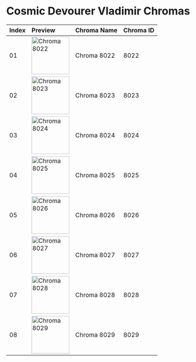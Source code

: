 # Cosmic Devourer Vladimir Chromas

| Index | Preview | Chroma Name | Chroma ID |
|:---|:---|:---|:---|
| 01 | <img src='https://raw.communitydragon.org/latest/plugins/rcp-be-lol-game-data/global/default/v1/champion-chroma-images/8/8022.png' alt='Chroma 8022' width='100'> | Chroma 8022 | 8022 |
| 02 | <img src='https://raw.communitydragon.org/latest/plugins/rcp-be-lol-game-data/global/default/v1/champion-chroma-images/8/8023.png' alt='Chroma 8023' width='100'> | Chroma 8023 | 8023 |
| 03 | <img src='https://raw.communitydragon.org/latest/plugins/rcp-be-lol-game-data/global/default/v1/champion-chroma-images/8/8024.png' alt='Chroma 8024' width='100'> | Chroma 8024 | 8024 |
| 04 | <img src='https://raw.communitydragon.org/latest/plugins/rcp-be-lol-game-data/global/default/v1/champion-chroma-images/8/8025.png' alt='Chroma 8025' width='100'> | Chroma 8025 | 8025 |
| 05 | <img src='https://raw.communitydragon.org/latest/plugins/rcp-be-lol-game-data/global/default/v1/champion-chroma-images/8/8026.png' alt='Chroma 8026' width='100'> | Chroma 8026 | 8026 |
| 06 | <img src='https://raw.communitydragon.org/latest/plugins/rcp-be-lol-game-data/global/default/v1/champion-chroma-images/8/8027.png' alt='Chroma 8027' width='100'> | Chroma 8027 | 8027 |
| 07 | <img src='https://raw.communitydragon.org/latest/plugins/rcp-be-lol-game-data/global/default/v1/champion-chroma-images/8/8028.png' alt='Chroma 8028' width='100'> | Chroma 8028 | 8028 |
| 08 | <img src='https://raw.communitydragon.org/latest/plugins/rcp-be-lol-game-data/global/default/v1/champion-chroma-images/8/8029.png' alt='Chroma 8029' width='100'> | Chroma 8029 | 8029 |
